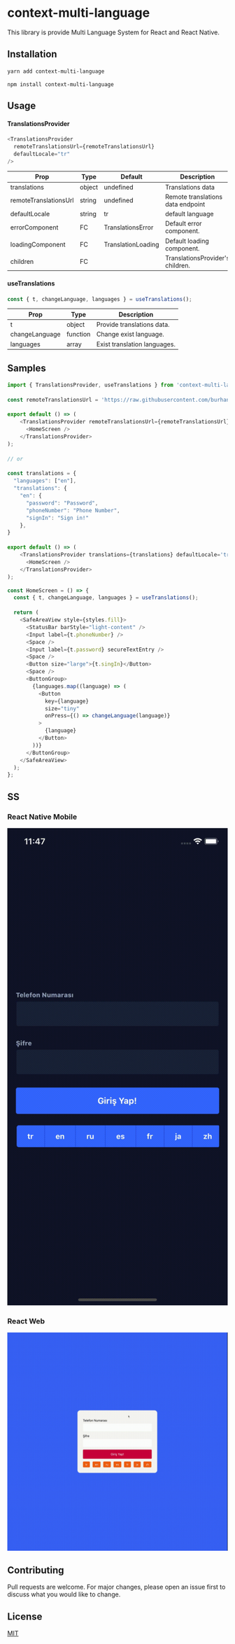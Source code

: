 # context-multi-language

This library is provide Multi Language System for React and React Native.

## Installation

```terminal
yarn add context-multi-language
```

```terminal
npm install context-multi-language
```

## Usage

#### TranslationsProvider

```js
<TranslationsProvider
  remoteTranslationsUrl={remoteTranslationsUrl}
  defaultLocale="tr"
/>
```

| Prop                  | Type   | Default            | Description                       |
| --------------------- | ------ | ------------------ | --------------------------------- |
| translations          | object | undefined          | Translations data                 |
| remoteTranslationsUrl | string | undefined          | Remote translations data endpoint |
| defaultLocale         | string | tr                 | default language                  |
| errorComponent        | FC     | TranslationsError  | Default error component.          |
| loadingComponent      | FC     | TranslationLoading | Default loading component.        |
| children              | FC     |                    | TranslationsProvider's children.  |

#### useTranslations

```js
const { t, changeLanguage, languages } = useTranslations();
```

| Prop           | Type     | Description                  |
| -------------- | -------- | ---------------------------- |
| t              | object   | Provide translations data.   |
| changeLanguage | function | Change exist language.       |
| languages      | array    | Exist translation languages. |


## Samples

```js
import { TranslationsProvider, useTranslations } from 'context-multi-language';

const remoteTranslationsUrl = 'https://raw.githubusercontent.com/burhanyilmaz/translations/master/locales.json';

export default () => (
    <TranslationsProvider remoteTranslationsUrl={remoteTranslationsUrl} defaultLocale='tr'>
      <HomeScreen />
    </TranslationsProvider>
);

// or

const translations = {
  "languages": ["en"],
  "translations": {
    "en": {
      "password": "Password",
      "phoneNumber": "Phone Number",
      "signIn": "Sign in!"
    },
}

export default () => (
    <TranslationsProvider translations={translations} defaultLocale='tr'>
      <HomeScreen />
    </TranslationsProvider>
);
```

```js
const HomeScreen = () => {
  const { t, changeLanguage, languages } = useTranslations();

  return (
    <SafeAreaView style={styles.fill}>
      <StatusBar barStyle="light-content" />
      <Input label={t.phoneNumber} />
      <Space />
      <Input label={t.password} secureTextEntry />
      <Space />
      <Button size="large">{t.singIn}</Button>
      <Space />
      <ButtonGroup>
        {languages.map((language) => (
          <Button
            key={language}
            size="tiny"
            onPress={() => changeLanguage(language)}
          >
            {language}
          </Button>
        ))}
      </ButtonGroup>
    </SafeAreaView>
  );
};
```

## SS

### React Native Mobile

<img src="assets/react-native.gif" width="600"  />

### React Web

<img src="assets/react.gif" width="600"  />

## Contributing

Pull requests are welcome. For major changes, please open an issue first to discuss what you would like to change.

## License

[MIT](https://choosealicense.com/licenses/mit/)
